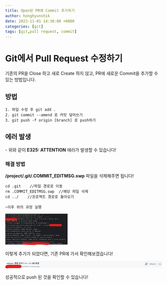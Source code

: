 ```yaml
---
title: Open된 PR에 Commit 추가하기
author: honghyunshik
date: 2023-11-01 14:30:00 +0800
categories: [git]
tags: [git,pull request, commit]
---
```

# Git에서 Pull Request 수정하기

기존의 PR을 Close 하고 새로 Create 하지 않고, PR에 새로운 Commit을
추가할 수 있는 방법입니다.

## 방법

    1. 파일 수정 후 git add .
    2. git commit --amend 로 커밋 덮어쓰기
    3. git push -f origin [branch] 로 push하기

## 에러 발생

-[](/assets/img/2023-11-01-commit-to-pr/Error-Message.png)
위와 같이 **E325: ATTENTION** 에러가 발생할 수 있습니다!

### 해결 방법

**/project/.git/.COMMIT_EDITMSG.swp** 파일을 삭제해주면 됩니다!

```dos
cd .git    //파일 경로로 이동
rm .COMMIT_EDITMSG.swp  //해당 파일 삭제
cd ../    //프로젝트 경로로 돌아오기

~이후 위의 과정 실행
```

<img src="/assets/img/2023-11-01-commit-to-pr/success.png" width="200" height="100">

이렇게 추가가 되었다면, 기존 PR에 가서 확인해보겠습니다!

![Github](/assets/img/2023-11-01-commit-to-pr/github-commit-message.png)

성공적으로 push 된 것을 확인할 수 있습니다!
